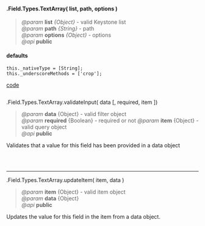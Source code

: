 #### .Field.Types.TextArray( list, path, options )  
> *@param* **list** _{Object}_  - valid Keystone list   
> *@param* **path** _{String}_  - path   
> *@param* **options** _{Object}_  - options   
> *@api* **public**  



<div class="code-header"> <h4>defaults</h4></div><pre class=" language-javascript"><code class="language-javascript">this._nativeType = [String];
this._underscoreMethods = ['crop'];</code></pre>

<div class="code-header addGitHubLink" data-file="fields/types/textarray/TextArrayType.js"> <a href="#" class="loadCode"> code</a></div><pre class=" language-javascript hideCode api"></pre>  

<span class="subMethod"> .Field.Types.TextArray.validateInput( data [, required, item ]) </span>  
> *@param* **data** {Object} - valid filter object   
> *@param* **required** {Boolean} - required or not 
> *@param* **item** {Object} - valid query object     
> *@api* **public**     

Validates that a value for this field has been provided in a data object   

<div class="code-header addGitHubLink" data-file="fields/types/textarray/TextArrayType.js#L26-L47"> &nbsp;</div><pre class=" language-javascript hideCode api"></pre> 

---

<span class="subMethod"> .Field.Types.TextArray.updateItem( item, data ) </span>  
> *@param* **item** {Object} - valid item object   
> *@param* **data** {Object}   
> *@api* **public**     

Updates the value for this field in the item from a data object.    

<div class="code-header addGitHubLink" data-file="fields/types/textarray/TextArrayType.js#L49-L72"> &nbsp;</div><pre class=" language-javascript hideCode api"></pre> 




